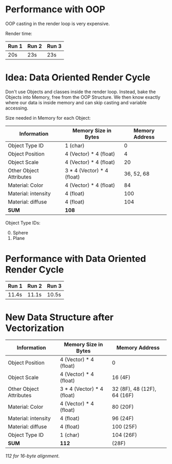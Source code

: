 # Performance with OOP

OOP casting in the render loop is very expensive.

Render time:

| Run 1 | Run 2 | Run 3 |
| ----- | ----- | ----- |
| 20s   | 23s   | 23s   |

# Idea: Data Oriented Render Cycle

Don't use Objects and classes inside the render loop.
Instead, bake the Objects into Memory, free from the OOP Structure.
We then know exactly where our data is inside memory and can skip casting and variable accessing.

Size needed in Memory for each Object:

| Information             | Memory Size in Bytes         | Memory Address |
| ----------------------- | ---------------------------- | -------------- |
| Object Type ID          | 1 (char)                     | 0              |
| Object Position         | 4 (Vector) \* 4 (float)      | 4              |
| Object Scale            | 4 (Vector) \* 4 (float)      | 20             |
| Other Object Attributes | 3 \* 4 (Vector) \* 4 (float) | 36, 52, 68     |
| Material: Color         | 4 (Vector) \* 4 (float)      | 84             |
| Material: intensity     | 4 (float)                    | 100            |
| Material: diffuse       | 4 (float)                    | 104            |
| **SUM**                 | **108**                      |                |

Object Type IDs:

0. Sphere
1. Plane

# Performance with Data Oriented Render Cycle

| Run 1 | Run 2 | Run 3 |
| ----- | ----- | ----- |
| 11.4s | 11.1s | 10.5s |

# New Data Structure after Vectorization

| Information             | Memory Size in Bytes         | Memory Address              |
| ----------------------- | ---------------------------- | --------------------------- |
| Object Position         | 4 (Vector) \* 4 (float)      | 0                           |
| Object Scale            | 4 (Vector) \* 4 (float)      | 16 (4F)                     |
| Other Object Attributes | 3 \* 4 (Vector) \* 4 (float) | 32 (8F), 48 (12F), 64 (16F) |
| Material: Color         | 4 (Vector) \* 4 (float)      | 80 (20F)                    |
| Material: intensity     | 4 (float)                    | 96 (24F)                    |
| Material: diffuse       | 4 (float)                    | 100 (25F)                   |
| Object Type ID          | 1 (char)                     | 104 (26F)                   |
| **SUM**                 | **112**                      | (28F)                       |

_112 for 16-byte alignment._
